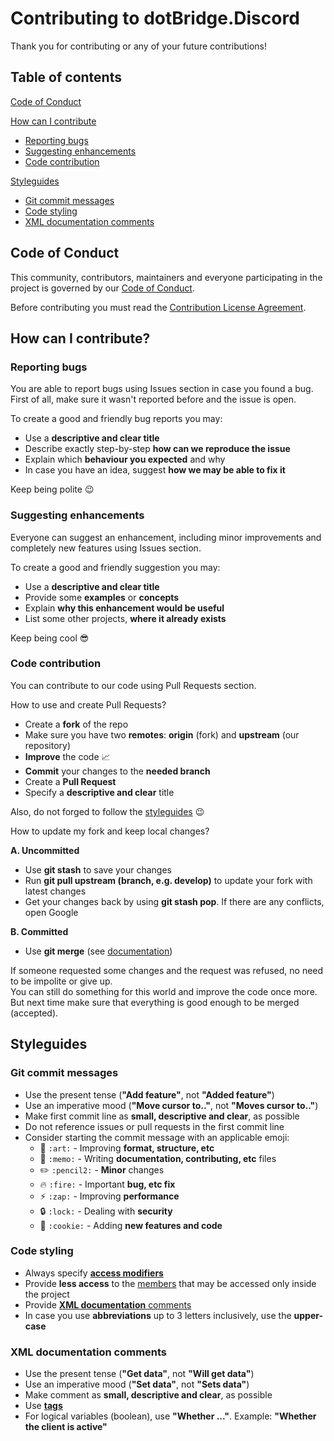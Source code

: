 # Contributing to dotBridge.Discord

Thank you for contributing or any of your future contributions!

## Table of contents

[Code of Conduct](#code-of-conduct)

[How can I contribute](#how-can-i-contribute)

* [Reporting bugs](#reporting-bugs)
* [Suggesting enhancements](#suggesting-enhancements)
* [Code contribution](#code-contribution)

[Styleguides](#styleguides)

* [Git commit messages](#git-commit-messages)
* [Code styling](#code-styling)
* [XML documentation comments](#xml-documentation-comments)

## Code of Conduct

This community, contributors, maintainers and everyone participating in the project is governed by our [Code of Conduct](CODE_OF_CONDUCT.md).

Before contributing you must read the [Contribution License Agreement](CLA.md).

## How can I contribute?

### Reporting bugs

You are able to report bugs using Issues section in case you found a bug.\
First of all, make sure it wasn't reported before and the issue is open.

To create a good and friendly bug reports you may:

* Use a **descriptive and clear title**
* Describe exactly step-by-step **how can we reproduce the issue**
* Explain which **behaviour you expected** and why
* In case you have an idea, suggest **how we may be able to fix it**

Keep being polite :wink:

### Suggesting enhancements

Everyone can suggest an enhancement, including minor improvements and completely new features using Issues section.

To create a good and friendly suggestion you may:

* Use a **descriptive and clear title**
* Provide some **examples** or **concepts**
* Explain **why this enhancement would be useful**
* List some other projects, **where it already exists**

Keep being cool :sunglasses:

### Code contribution

You can contribute to our code using Pull Requests section.

How to use and create Pull Requests?

* Create a **fork** of the repo
* Make sure you have two **remotes**: **origin** (fork) and **upstream** (our repository)
* **Improve** the code :chart_with_upwards_trend:
* **Commit** your changes to the **needed branch**
* Create a **Pull Request**
* Specify a **descriptive and clear** title

Also, do not forged to follow the [styleguides](#styleguides) :wink:

How to update my fork and keep local changes?

**A. Uncommitted**

* Use **git stash** to save your changes
* Run **git pull upstream (branch, e.g. develop)** to update your fork with latest changes
* Get your changes back by using **git stash pop**. If there are any conflicts, open Google

**B. Committed**

* Use **git merge** (see [documentation](https://www.git-scm.com/docs/git-merge))

If someone requested some changes and the request was refused, no need to be impolite or give up.\
You can still do something for this world and improve the code once more. But next time make sure that everything is good enough to be merged (accepted).

## Styleguides

### Git commit messages

* Use the present tense (**"Add feature"**, not **"Added feature"**)
* Use an imperative mood (**"Move cursor to.."**, not **"Moves cursor to.."**)
* Make first commit line as **small, descriptive and clear**, as possible
* Do not reference issues or pull requests in the first commit line
* Consider starting the commit message with an applicable emoji:
    * :art: `:art:` - Improving **format, structure, etc**
    * :memo: `:memo:` - Writing **documentation, contributing, etc** files
    * :pencil2: `:pencil2:` - **Minor** changes
    * :fire: `:fire:` - Important **bug, etc fix**
    * :zap: `:zap:` - Improving **performance**
    * :lock: `:lock:` - Dealing with **security**
    * :cookie: `:cookie:` - Adding **new features and code**

### Code styling

* Always specify [**access modifiers**](https://docs.microsoft.com/en-us/dotnet/csharp/programming-guide/classes-and-structs/access-modifiers)
* Provide **less access** to the [members](https://docs.microsoft.com/en-us/dotnet/csharp/programming-guide/classes-and-structs/members) that may be accessed only inside the project
* Provide [**XML documentation** comments](https://docs.microsoft.com/en-gb/dotnet/csharp/programming-guide/xmldoc/)
* In case you use **abbreviations** up to 3 letters inclusively, use the **upper-case**

### XML documentation comments

* Use the present tense (**"Get data"**, not **"Will get data"**)
* Use an imperative mood (**"Set data"**, not **"Sets data"**)
* Make comment as **small, descriptive and clear**, as possible
* Use [**tags**](https://docs.microsoft.com/en-gb/dotnet/csharp/programming-guide/xmldoc/recommended-tags-for-documentation-comments)
* For logical variables (boolean), use **"Whether ..."**. Example: **"Whether the client is active"**